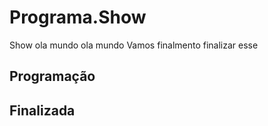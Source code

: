 # Programa.Show

 Show
ola mundo
ola mundo
Vamos finalmento finalizar esse

## Programação

## Finalizada
